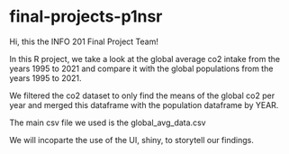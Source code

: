 # final-projects-p1nsr
Hi, this the INFO 201 Final Project Team! 

In this R project, we take a look at the global average co2 intake from the years 1995 to 2021 and compare it with the global populations from the years 1995 to 2021. 

We filtered the co2 dataset to only find the means of the global co2 per year and merged this dataframe with the population dataframe by YEAR.

The main csv file we used is the global_avg_data.csv

We will incoparte the use of the UI, shiny, to storytell our findings.
